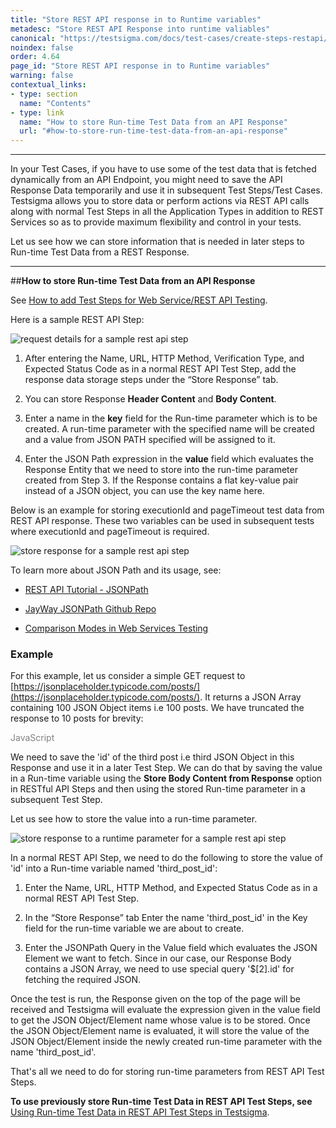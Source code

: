 ```yaml
---
title: "Store REST API response in to Runtime variables"
metadesc: "Store REST API Response into runtime valiables"
canonical: "https://testsigma.com/docs/test-cases/create-steps-restapi/store-runtime-data/"
noindex: false
order: 4.64
page_id: "Store REST API response in to Runtime variables"
warning: false
contextual_links:
- type: section
  name: "Contents" 
- type: link
  name: "How to store Run-time Test Data from an API Response"
  url: "#how-to-store-run-time-test-data-from-an-api-response"
---
```


---
In your Test Cases, if you have to use some of the test data that is fetched dynamically from an API Endpoint, you might need to save the API Response Data temporarily and use it in subsequent Test Steps/Test Cases. Testsigma allows you to store data or perform actions via REST API calls along with normal Test Steps in all the Application Types in addition to REST Services so as to provide maximum flexibility and control in your tests. 
 
Let us see how we can store information that is needed in later steps to Run-time Test Data from a REST Response.
 
 
---
##**How to store Run-time Test Data from an API Response**
 
See [How to add Test Steps for Web Service/REST API Testing](https://testsigma.com/docs/test-cases/create-steps-restapi/overview/).

Here is a sample REST API Step:

![request details for a sample rest api step](https://docs.testsigma.com/images/store-runtime-data/request-details-sample-rest-api-step.png)

1. After entering the Name, URL, HTTP Method, Verification Type, and Expected Status Code as in a normal REST API Test Step, add the response data storage steps under the “Store Response” tab.
 
2. You can store Response **Header Content** and **Body Content**.
 
3. Enter a name in the **key** field for the Run-time parameter which is to be created. A run-time parameter with the specified name will be created and a value from JSON PATH specified will be assigned to it.
 
4. Enter the JSON Path expression in the **value** field which evaluates the Response Entity that we need to store into the run-time parameter created from Step 3. If the Response contains a flat key-value pair instead of a JSON object, you can use the key name here.
 
Below is an example for storing executionId and pageTimeout test data from REST API response. These two variables can be used in subsequent tests where executionId and pageTimeout is required.

![store response for a sample rest api step](https://docs.testsigma.com/images/store-runtime-data/store-response-sample-rest-api-step.png)

To learn more about JSON Path and its usage, see:

* [REST API Tutorial - JSONPath](https://restfulapi.net/json-jsonpath/)
 
* [JayWay JSONPath Github Repo](https://github.com/json-path/JsonPath)
   
* [Comparison Modes in Web Services Testing](https://testsigma.com/docs/test-cases/create-steps-restapi/comparison-types/)
 
 
 
### Example
 
For this example, let us consider a simple GET request to [https://jsonplaceholder.typicode.com/posts/](https://jsonplaceholder.typicode.com/posts/). It returns a JSON Array containing 100 JSON Object items i.e 100 posts. We have truncated the response to 10 posts for brevity:

<span style="color:grey">JavaScript</span>
 
We need to save the 'id' of the third post i.e third JSON Object in this Response and use it in a later Test Step. We can do that by saving the value in a Run-time variable using the **Store Body Content from Response** option in RESTful API Steps and then using the stored Run-time parameter in a subsequent Test Step.
 
 
 
Let us see how to store the value into a run-time parameter.

![store response to a runtime parameter for a sample rest api step](https://docs.testsigma.com/images/store-runtime-data/store-response-run-time-parameter-sample-rest-api-step.png)

In a normal REST API Step, we need to do the following to store the value of 'id' into a Run-time variable named 'third_post_id':
 
 
1. Enter the Name, URL, HTTP Method, and Expected Status Code as in a normal REST API Test Step.
   
2. In the “Store Response” tab Enter the name 'third_post_id' in the Key field for the run-time variable we are about to create.
   
3. Enter the JSONPath Query in the Value field which evaluates the JSON Element we want to fetch. Since in our case, our Response Body contains a JSON Array, we need to use special query '$[2].id' for fetching the required JSON.
 
 
Once the test is run, the Response given on the top of the page will be received and Testsigma will evaluate the expression given in the value field to get the JSON Object/Element name whose value is to be stored. Once the JSON Object/Element name is evaluated, it will store the value of the JSON Object/Element inside the newly created run-time parameter with the name 'third_post_id'.
 
That's all we need to do for storing run-time parameters from REST API Test Steps. 
 
 
**To use previously store Run-time Test Data in REST API Test Steps, see** [Using Run-time Test Data in REST API Test Steps in Testsigma](https://testsigma.com/docs/test-cases/create-steps-restapi/using-test-data/).
 
